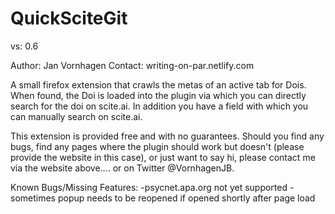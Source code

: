 # QuickSciteGit
vs: 0.6

Author: Jan Vornhagen
Contact: writing-on-par.netlify.com

A small firefox extension that crawls the metas of an active tab for Dois. When found, the Doi is loaded into the plugin via which you can directly search for the doi on scite.ai.
In addition you have a field with which you can manually search on scite.ai.

This extension is provided free and with no guarantees.
Should you find any bugs, find any pages where the plugin should work but doesn't (please provide the website in this case), or just want to say hi, please contact me via the website above.... or on Twitter @VornhagenJB.

Known Bugs/Missing Features:
  -psycnet.apa.org not yet supported
  -sometimes popup needs to be reopened if opened shortly after page load
